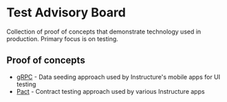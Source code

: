 # Test Advisory Board

Collection of proof of concepts that demonstrate technology used in production. Primary focus is on testing.

## Proof of concepts

- [gRPC](grpc) - Data seeding approach used by Instructure's mobile apps for UI testing
- [Pact](pact) - Contract testing approach used by various Instructure apps
